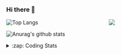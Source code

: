 ### Hi there 👋

<!--
**tao8687/tao8687** is a ✨ _special_ ✨ repository because its `README.md` (this file) appears on your GitHub profile.

Here are some ideas to get you started:

- 🔭 I’m currently working on ...
- 🌱 I’m currently learning ...
- 👯 I’m looking to collaborate on ...
- 🤔 I’m looking for help with ...
- 💬 Ask me about ...
- 📫 How to reach me: ...
- 😄 Pronouns: ...
- ⚡ Fun fact: ...
-->

<img align='right' src="https://media.giphy.com/media/M9gbBd9nbDrOTu1Mqx/giphy.gif" width="230">

![Top Langs](https://github-readme-stats.vercel.app/api/top-langs/?username=tao8687&layout=compact&title_color=23238E&text_color=A67D3D)

![Anurag's github stats](https://github-readme-stats.vercel.app/api?username=tao8687&show_icons=true&&text_color=A67D3D&title_color=23238E&show_icons=false&count_private=true&hide=stars)

<details>
  <summary>:zap: Coding Stats</summary>
  <b>
<!--START_SECTION:waka-->
![Profile Views](http://img.shields.io/badge/Profile%20Views-8-blue)

**🐱 My Github Data** 

> 🏆 99 Contributions in the Year 2021
 > 
> 📦 880.7 kB Used in Github's Storage 
 > 
> 🚫 Not Opted to Hire
 > 
> 📜 41 Public Repositories 
 > 
> 🔑 20 Private Repositories  
 > 
**I'm an Early 🐤** 

```text
🌞 Morning    133 commits    █████████████░░░░░░░░░░░░   51.55% 
🌆 Daytime    63 commits     ██████░░░░░░░░░░░░░░░░░░░   24.42% 
🌃 Evening    53 commits     █████░░░░░░░░░░░░░░░░░░░░   20.54% 
🌙 Night      9 commits      ░░░░░░░░░░░░░░░░░░░░░░░░░   3.49%

```
📅 **I'm Most Productive on Friday** 

```text
Monday       41 commits     ████░░░░░░░░░░░░░░░░░░░░░   15.89% 
Tuesday      32 commits     ███░░░░░░░░░░░░░░░░░░░░░░   12.4% 
Wednesday    47 commits     ████░░░░░░░░░░░░░░░░░░░░░   18.22% 
Thursday     40 commits     ████░░░░░░░░░░░░░░░░░░░░░   15.5% 
Friday       53 commits     █████░░░░░░░░░░░░░░░░░░░░   20.54% 
Saturday     23 commits     ██░░░░░░░░░░░░░░░░░░░░░░░   8.91% 
Sunday       22 commits     ██░░░░░░░░░░░░░░░░░░░░░░░   8.53%

```


📊 **This Week I Spent My Time On** 

```text
⌚︎ Time Zone: Asia/Shanghai

💬 Programming Languages: 
No Activity Tracked This Week

🔥 Editors: 
No Activity Tracked This Week

🐱‍💻 Projects: 
No Activity Tracked This Week

💻 Operating System: 
No Activity Tracked This Week

```

**I Mostly Code in C++** 

```text
C++                      9 repos             █████████░░░░░░░░░░░░░░░░   37.5% 
C                        6 repos             ██████░░░░░░░░░░░░░░░░░░░   25.0% 
Python                   4 repos             ████░░░░░░░░░░░░░░░░░░░░░   16.67% 
Shell                    2 repos             ██░░░░░░░░░░░░░░░░░░░░░░░   8.33% 
Makefile                 1 repo              █░░░░░░░░░░░░░░░░░░░░░░░░   4.17%

```


**Timeline**

![Chart not found](https://raw.githubusercontent.com/tao8687/tao8687/master/charts/bar_graph.png) 


<!--END_SECTION:waka-->
</details>
